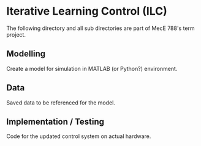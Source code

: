 # Iterative Learning Control (ILC)

The following directory and all sub directories are part of MecE 788's term project.

## Modelling

Create a model for simulation in MATLAB (or Python?) environment.

## Data

Saved data to be referenced for the model.

## Implementation / Testing

Code for the updated control system on actual hardware.
